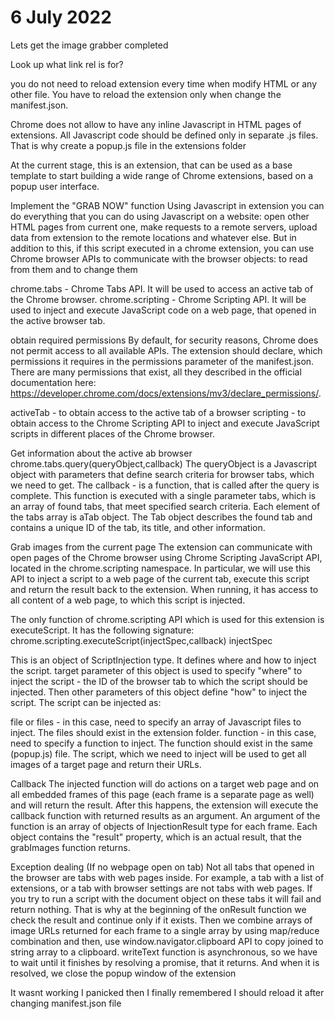 # 6 July 2022

Lets get the image grabber completed

Look up what link rel is for?

you do not need to reload extension every time when modify HTML or any other file. You have to reload the extension only when change the manifest.json.

 Chrome does not allow to have any inline Javascript in HTML pages of extensions. All Javascript code should be defined only in separate .js files. That is why create a popup.js file in the extensions folder

 At the current stage, this is an extension, that can be used as a base template to start building a wide range of Chrome extensions, based on a popup user interface.

 Implement the "GRAB NOW" function
Using Javascript in extension you can do everything that you can do using Javascript on a website: open other HTML pages from current one, make requests to a remote servers, upload data from extension to the remote locations and whatever else. But in addition to this, if this script executed in a chrome extension, you can use Chrome browser APIs to communicate with the browser objects: to read from them and to change them

chrome.tabs - Chrome Tabs API. It will be used to access an active tab of the Chrome browser.
chrome.scripting - Chrome Scripting API. It will be used to inject and execute JavaScript code on a web page, that opened in the active browser tab.

obtain required permissions
By default, for security reasons, Chrome does not permit access to all available APIs. The extension should declare, which permissions it requires in the permissions parameter of the manifest.json. There are many permissions that exist, all they described in the official documentation here: https://developer.chrome.com/docs/extensions/mv3/declare_permissions/.

activeTab - to obtain access to the active tab of a browser
scripting - to obtain access to the Chrome Scripting API to inject and execute JavaScript scripts in different places of the Chrome browser.


Get information about the active ab browser
chrome.tabs.query(queryObject,callback)
The queryObject is a Javascript object with parameters that define search criteria for browser tabs, which we need to get.
The callback - is a function, that is called after the query is complete. This function is executed with a single parameter tabs, which is an array of found tabs, that meet specified search criteria. Each element of the tabs array is aTab object. The Tab object describes the found tab and contains a unique ID of the tab, its title, and other information.

Grab images from the current page
The extension can communicate with open pages of the Chrome browser using Chrome Scripting JavaScript API, located in the chrome.scripting namespace. In particular, we will use this API to inject a script to a web page of the current tab, execute this script and return the result back to the extension. When running, it has access to all content of a web page, to which this script is injected.

The only function of chrome.scripting API which is used for this extension is executeScript. It has the following signature:
chrome.scripting.executeScript(injectSpec,callback)
injectSpec

This is an object of ScriptInjection type. It defines where and how to inject the script. target parameter of this object is used to specify "where" to inject the script - the ID of the browser tab to which the script should be injected. Then other parameters of this object define "how" to inject the script. The script can be injected as:

file or files - in this case, need to specify an array of Javascript files to inject. The files should exist in the extension folder.
function - in this case, need to specify a function to inject. The function should exist in the same (popup.js) file.
The script, which we need to inject will be used to get all images of a target page and return their URLs.

Callback
The injected function will do actions on a target web page and on all embedded frames of this page (each frame is a separate page as well) and will return the result. After this happens, the extension will execute the callback function with returned results as an argument. An argument of the function is an array of objects of InjectionResult type for each frame. Each object contains the "result" property, which is an actual result, that the grabImages function returns.

Exception dealing (If no webpage open on tab)
Not all tabs that opened in the browser are tabs with web pages inside. For example, a tab with a list of extensions, or a tab with browser settings are not tabs with web pages. If you try to run a script with the document object on these tabs it will fail and return nothing. That is why at the beginning of the onResult function we check the result and continue only if it exists. Then we combine arrays of image URLs returned for each frame to a single array by using map/reduce combination and then, use window.navigator.clipboard API to copy joined to string array to a clipboard. writeText function is asynchronous, so we have to wait until it finishes by resolving a promise, that it returns. And when it is resolved, we close the popup window of the extension


It wasnt working I panicked then I finally remembered I should reload it after changing manifest.json file

